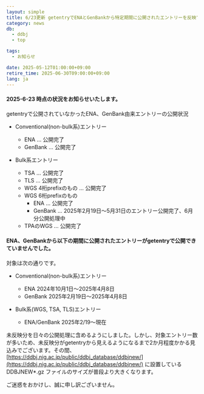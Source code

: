 ```yaml
---
layout: simple
title: 6/23更新 getentryでENAとGenBankから特定期間に公開されたエントリーを反映できていない
category: news
db:
  - ddbj
  - top

tags:
  - お知らせ

date: 2025-05-12T01:00:00+09:00
retire_time: 2025-06-30T09:00:00+09:00
lang: ja
---
```


#### 2025-6-23 時点の状況をお知らせいたします。

getentryで公開されていなかったENA、GenBank由来エントリーの公開状況

- Conventional(non-bulk系)エントリー
    - ENA ... 公開完了
    - GenBank ... 公開完了

- Bulk系エントリー
    - TSA ... 公開完了
    - TLS ... 公開完了
    - WGS 4桁prefixのもの ... 公開完了
    - WGS 6桁prefixのもの
        - ENA ... 公開完了
        - GenBank ... 2025年2月19日～5月31日のエントリー公開完了、6月分公開処理中
    - TPAのWGS ... 公開完了

#### ENA、GenBankから以下の期間に公開されたエントリーがgetentryで公開できていませんでした。

対象は次の通りです。
- Conventional(non-bulk系)エントリー
    - ENA 2024年10月1日～2025年4月8日
    - GenBank 2025年2月19日～2025年4月8日

- Bulk系(WGS, TSA, TLS)エントリー
    - ENA/GenBank 2025年2/19～現在

未反映分を日々の公開処理に含めるようにしました。しかし、対象エントリー数が多いため、未反映分がgetentryから見えるようになるまで2か月程度かかる見込みでございます。その間、[https://ddbj.nig.ac.jp/public/ddbj_database/ddbjnew/](https://ddbj.nig.ac.jp/public/ddbj_database/ddbjnew/) に設置している 	DDBJNEW*.gz	ファイルのサイズが普段より大きくなります。

ご迷惑をおかけし、誠に申し訳ございません。
